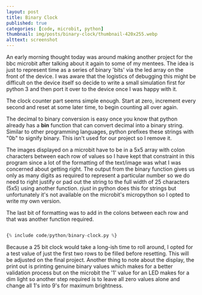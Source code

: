 ```yaml
---
layout: post
title: Binary Clock
published: true
categories: [code, microbit, python]
thumbnail: img/posts/binary-clock/thumbnail-420x255.webp
alttext: screenshot
---
```


An early morning thought today was around making another project for the bbc microbit after talking about it again
to some of my mentees. The idea is just to represent time as a series of binary 'bits' via the led array on the front 
of the device. I was aware that the logistics of debugging this might be difficult on the device itself so decide to write 
a small simulation first for python 3 and then port it over to the device once I was happy with it.

The clock counter part seems simple enough. Start at zero, increment every second and reset at some later time, to begin 
counting all over again. 

The decimal to binary conversion is easy once you know that python already has a **bin** function that can convert decimal into 
a binary string. Similar to other programming languages, python prefixes these strings with "0b" to signify binary. This isn't used 
for our project so I remove it.  

The images displayed on a microbit have to be in a 5x5 array with colon characters between each row of values so I have 
kept that constraint in this program since a lot of the formatting of the text/image was what I was concerned about 
getting right. The output from the binary function gives us only as many digits as required to represent a particular 
number so we do need to right justify or pad out the string to the full width of 25 characters (5x5) using another function.
*rjust* in python does this for strings but unfortunately it's not available on the microbit's micropython so I opted to 
write my own version.

The last bit of formatting was to add in the colons between each row and that was another function required. 


```python

{% include code/python/binary-clock.py %}

```

Because a 25 bit clock would take a long-ish time to roll around, I opted for a test value of just the first two rows to be filled 
before resetting. This will be adjusted on the final project. Another thing to note about the display, the print out is printing 
genuine binary values which makes for a better validation process but on the microbit the '1' value for an LED makes for a 
dim light so another step required is to leave all zero values alone and change all 1's into 9's for maximum brightness.
